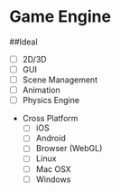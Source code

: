Game Engine
===========

##Ideal
* [ ] 2D/3D
* [ ] GUI
* [ ] Scene Management
* [ ] Animation
* [ ] Physics Engine
* Cross Platform
    * [ ] iOS
    * [ ] Android
    * [ ] Browser (WebGL)
    * [ ] Linux
    * [ ] Mac OSX
    * [ ] Windows
